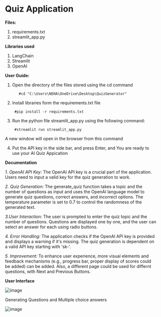 # Quiz Application


**Files:** 
1. requirements.txt
2. streamlit_app.py

**Libraries used**
1. LangChain
2. Streamlit
3. OpenAI

**User Guide:**

1. Open the directory of the files stored using the cd command

          #cd "C:\Users\NEHA\OneDrive\Desktop\QuizGenerator"

2. Install libraries form the requirements.txt file

        #pip install -r requirements.txt

3. Run the python file streamlit_app.py using the following command:

        #streamlit run streamlit_app.py 

A new window will open in the browser from this command 

4. Put the API key in the side bar, and press Enter, and You are ready to use your AI Quiz Appication 

**Documentation**

 *1. OpenAI API Key:* The OpenAI API key is a crucial part of the application. Users need to input a valid key for the quiz generation to work.

*2. Quiz Generation:* The generate_quiz function takes a topic and the number of questions as input and uses the OpenAI language model to generate quiz questions, correct answers, and incorrect options.
The temperature parameter is set to 0.7 to control the randomness of the generated text.

*3.User Interaction:* The user is prompted to enter the quiz topic and the number of questions. Questions are displayed one by one, and the user can select an answer for each using radio buttons.

*4. Error Handling:* The application checks if the OpenAI API key is provided and displays a warning if it's missing. The quiz generation is dependent on a valid API key starting with 'sk-'.

*5. Improvement:* To enhance user experience, more visual elements and feedback mechanisms (e.g., progress bar, proper display of scores could be added) can be added. Also, a different page could be used for differnt questions, with Next and Previous Buttons. 


**User Interface**

![image](https://github.com/Neha-Jakhar/AI-Quiz-Generator/assets/103881430/59e9b735-4d42-45c9-b8c6-3d8bf762039c)

Generating Questions and Multiple choice answers

![image](https://github.com/Neha-Jakhar/AI-Quiz-Generator/assets/103881430/ed1db2cc-93e6-434e-8a33-1fbd2bce806a)






